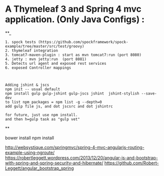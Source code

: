 A Thymeleaf 3 and Spring 4 mvc application. (Only Java Configs) :
=================================================================
 **_

    1. spock tests (https://github.com/spockframework/spock-example/tree/master/src/test/groovy)
    2. thymeleaf integration
    3. tomcat7-maven-plugin : start as mvn tomcat7:run (port 8080)
    4. jetty : mvn jetty:run  (port 8081)
    5. Detects url agent and exposed rest services
    6. exposed Controller mappings



    Adding jshint & jscs
    npm init -- usual default
    npm install gulp gulp-jshint gulp-jscs jshint  jshint-stylish --save-dev
    to list npm packages = npm list -g --depth=0
    add gulp file js, and dot jscsrc and dot jshintrc

    for future, just use npm install.
    and then h=gulp task as "gulp vet"
**


bower install
npm install

http://websystique.com/springmvc/spring-4-mvc-angularjs-routing-example-using-ngroute/
https://robertleggett.wordpress.com/2013/12/20/angular-js-and-bootstrap-with-spring-and-spring-security-and-hibernate/
https://github.com/Robert-Leggett/angular_bootstrap_spring